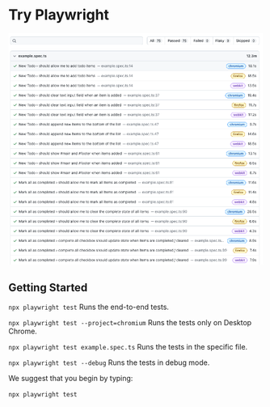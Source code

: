 # Try Playwright

![screenshot](screenshot.png)

## Getting Started

`npx playwright test`
  Runs the end-to-end tests.

`npx playwright test --project=chromium`
  Runs the tests only on Desktop Chrome.

`npx playwright test example.spec.ts`
  Runs the tests in the specific file.

`npx playwright test --debug`
  Runs the tests in debug mode.

We suggest that you begin by typing:

`npx playwright test`
